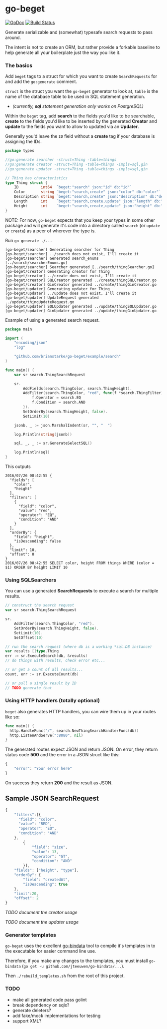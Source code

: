 # go-beget

[![GoDoc](https://godoc.org/github.com/brianstarke/go-beget?status.svg)](https://godoc.org/github.com/brianstarke/go-beget)
[![Build Status](https://travis-ci.org/brianstarke/go-beget.svg?branch=master)](https://travis-ci.org/brianstarke/go-beget)

Generate serializable and (somewhat) typesafe search requests to pass around.

The intent is not to create an ORM, but rather provide a forkable baseline to help generate all your boilerplate just the way you like it.

### The basics

Add `beget` tags to a struct for which you want to create `SearchRequests` for and add the `go:generate` comment.

`struct` is the struct you want the `go-beget` generator to look at, `table` is the name of the database table to be used in SQL statement generation.

- _(currently, **sql** statement generation only works on PostgreSQL)_

Within the `beget` tag, add **search** to the fields you'd like to be searchable, **create** to the fields you'd like to be inserted by the generated **Creator** and **update** to the fields you want to allow to updated via an **Updater**.  

Generally you'd leave the `ID` field without a **create** tag if your database is assigning the IDs.

```go
package types

//go:generate searcher -struct=Thing -table=things
//go:generate creator -struct=Thing -table=things -impls=sql,gin
//go:generate updater -struct=Thing -table=things -impls=sql,gin

// Thing has characteristics
type Thing struct {
	ID          int64  `beget:"search" json:"id" db:"id"`
	Color       string `beget:"search,create" json:"color" db:"color"`
	Description string `beget:"search,create" json:"description" db:"description"`
	Length      int    `beget:"search,create,update" json:"length" db:"length"`
	Height      int    `beget:"search,create,update" json:"height" db:"height"`
}
```

NOTE: For now, `go-beget` expects that you keep your types in some other package and will generate it's code into a directory called `search` (or `update` or `create`) as a peer of wherever the type is.

Run `go generate ./...`

```
[go-beget/searcher] Generating searcher for Thing
[go-beget/searcher] ../search does not exist, I'll create it
[go-beget/searcher] Generated search_enums [../search/searcherEnums.go]
[go-beget/searcher] Searcher generated [../search/thingSearcher.go]
[go-beget/creator] Generating creator for Thing
[go-beget/creator] ../create does not exist, I'll create it
[go-beget/creator] SQLCreator generated ../create/thingSQLCreator.go
[go-beget/creator] GinCreator generated ../create/thingGinCreator.go
[go-beget/updater] Generating updater for Thing
[go-beget/updater] ../update does not exist, I'll create it
[go-beget/updater] UpdateRequest generated ../update/thingUpdateRequest.go
[go-beget/updater] SQLUpdater generated ../update/thingSQLUpdater.go
[go-beget/updater] GinUpdater generated ../update/thingGinUpdater.go
```

Example of using a generated search request.

```go
package main

import (
	"encoding/json"
	"log"

	"github.com/brianstarke/go-beget/example/search"
)

func main() {
	var sr search.ThingSearchRequest

	sr.
		AddFields(search.ThingColor, search.ThingHeight).
		AddFilter(search.ThingColor, "red", func(f *search.ThingFilter) {
			f.Operator = search.EQ
			f.Condition = search.AND
		}).
		SetOrderBy(search.ThingHeight, false).
		SetLimit(10)

	jsonb, _ := json.MarshalIndent(sr, "", "  ")

	log.Println(string(jsonb))

	sql, _, _ := sr.GenerateSelectSQL()

	log.Println(sql)
}
```

This outputs

```
2016/07/26 08:42:55 {
  "fields": [
    "color",
    "height"
  ],
  "filters": [
    {
      "field": "color",
      "value": "red",
      "operator": "EQ",
      "condition": "AND"
    }
  ],
  "orderBy": {
    "field": "height",
    "isDescending": false
  },
  "limit": 10,
  "offset": 0
}
2016/07/26 08:42:55 SELECT color, height FROM things WHERE (color = $1) ORDER BY height LIMIT 10
```

### Using SQLSearchers

You can use a generated **SearchRequests** to execute a search for multiple results.

```go
// construct the search request
var sr search.ThingSearchRequest

sr.
	AddFilter(search.ThingColor, "red").
	SetOrderBy(search.ThingHeight, false).
	SetLimit(10).
	SetOffset(10)

// run the search request (where db is a working *sql.DB instance)
var results []type.Thing
err := sr.ExecuteSearch(db, &results)
// do things with results, check error etc...

// or get a count of all results...
count, err := sr.ExecuteCount(db)

// or pull a single result by ID
// TODO generate that
```

### Using HTTP handlers (totally optional)

`beget` also generates HTTP handlers, you can wire them up in your routes like so:

```go
func main() {
  http.HandleFunc("/", search.NewThingSearchHandlerFunc(db))
  http.ListenAndServe(":8080", nil)
}
```

The generated routes expect JSON and return JSON.  On error, they return status code **500** and the error in a JSON struct like this:

```javascript
{
	"error": "Your error here"
}
```

On success they return **200** and the result as JSON.

## Sample JSON SearchRequest

```javascript
{
    "filters":[{
      "field": "color",
      "value": "RED",
      "operator": "EQ",
      "condition": "AND"
    },
		{
			"field": "size",
			"value": 13,
			"operator": "GT",
			"condition": "AND"
		}],
    "fields": ["height", "type"],
    "orderBy": {
        "field": "createdAt",
        "isDescending": true
    },
    "limit":20,
    "offset": 2
}
```

*TODO document the creator usage*

*TODO document the updater usage*

### Generator templates

`go-beget` uses the excellent [go-bindata](https://github.com/jteeuwen/go-bindata) tool to compile it's templates in to the executable for easier command line use.  

Therefore, if you make any changes to the templates, you must install `go-bindata` (`go get -u github.com/jteeuwen/go-bindata/...`).

Then `./rebuild_templates.sh` from the root of this project.

### TODO

- make all generated code pass golint
- break dependency on sqlx?
- generate deleters?
- add fake/mock implementations for testing
- support XML?
